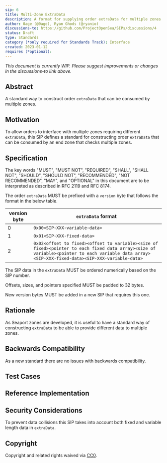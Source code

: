 ```yaml
---
sip: 6
title: Multi-Zone ExtraData
description: A format for supplying order extraData for multiple zones.
author: 0age (@0age), Ryan Ghods (@ryanio)
discussions-to: https://github.com/ProjectOpenSea/SIPs/discussions/4
status: Draft
type: Standards
category (*only required for Standards Track): Interface
created: 2023-01-12
requires (*optional):
---
```


_This document is currently WIP. Please suggest improvements or changes in the discussions-to link above._

## Abstract

A standard way to construct order `extraData` that can be consumed by multiple zones.

## Motivation

To allow orders to interface with multiple zones requiring different `extraData`, this SIP defines a standard for constructing order `extraData` that can be consumed by an end zone that checks multiple zones.

## Specification

The key words "MUST", "MUST NOT", "REQUIRED", "SHALL", "SHALL NOT", "SHOULD", "SHOULD NOT", "RECOMMENDED", "NOT RECOMMENDED", "MAY", and "OPTIONAL" in this document are to be interpreted as described in RFC 2119 and RFC 8174.

The order `extraData` MUST be prefixed with a `version` byte that follows the format in the below table.

| version byte | `extraData` format                                                                                                                                                                             |
| ------------ | ---------------------------------------------------------------------------------------------------------------------------------------------------------------------------------------------- |
| 0            | `0x00<SIP-XXX-variable-data>`                                                                                                                                                                  |
| 1            | `0x01<SIP-XXX-fixed-data>`                                                                                                                                                                     |
| 2            | `0x02<offset to fixed><offset to variable><size of fixed><pointer to each fixed data array><size of variable><pointer to each variable data array><SIP-XXX-fixed-data><SIP-XXX-variable-data>` |

The SIP data in the `extraData` MUST be ordered numerically based on the SIP number.

Offsets, sizes, and pointers specified MUST be padded to 32 bytes.

New version bytes MUST be added in a new SIP that requires this one.

## Rationale

As Seaport zones are developed, it is useful to have a standard way of constructing `extraData` to be able to provide different data to multiple zones.

## Backwards Compatibility

As a new standard there are no issues with backwards compatibility.

## Test Cases

## Reference Implementation

## Security Considerations

To prevent data collisions this SIP takes into account both fixed and variable length data in `extraData`.

## Copyright

Copyright and related rights waived via [CC0](../LICENSE.md).

